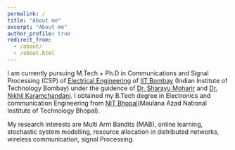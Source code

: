 ```yaml
---
permalink: /
title: "About me"
excerpt: "About me"
author_profile: true
redirect_from:
  - /about/
  - /about.html
---
```


I am currently pursuing M.Tech + Ph.D in Communications and Signal Processing (CSP) of [Electrical Engineering](https://www.ee.iitb.ac.in/web) of [IIT Bombay](https://www.iitb.ac.in/) (Indian Institute of Technology Bombay) under the guidence of [Dr. Sharayu Moharir](https://sites.google.com/view/sharayu-homepage/home) and [Dr. Nikhil Karamchandani](https://sites.google.com/site/nikhilkaram/). I obtained my B.Tech degree in Electronics and communication Engineering from [NIT Bhopal](http://www.manit.ac.in/)(Maulana Azad National Institute of Technology Bhopal).

My research interests are Multi Arm Bandits (MAB), online learning, stochastic system modelling, resource allocation in distributed networks, wireless communication, signal Processing.
